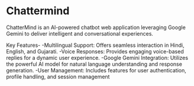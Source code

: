 # Chattermind
ChatterMind is an AI-powered chatbot web application leveraging Google Gemini to deliver intelligent and conversational experiences.

Key Features-
-Multilingual Support: Offers seamless interaction in Hindi, English, and Gujarati.
-Voice Responses: Provides engaging voice-based replies for a dynamic user experience.
-Google Gemini Integration: Utilizes the powerful AI model for natural language understanding and 
 response generation.
-User Management: Includes features for user authentication, profile handling, and session management
